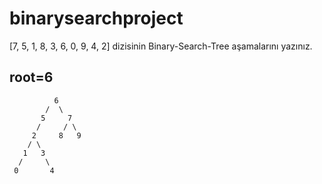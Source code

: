 # binarysearchproject
[7, 5, 1, 8, 3, 6, 0, 9, 4, 2] dizisinin Binary-Search-Tree aşamalarını yazınız.

## root=6

              6
            /  \
           5     7 
          /     / \
         2     8   9
        / \ 
       1   3
      /     \
     0       4 


